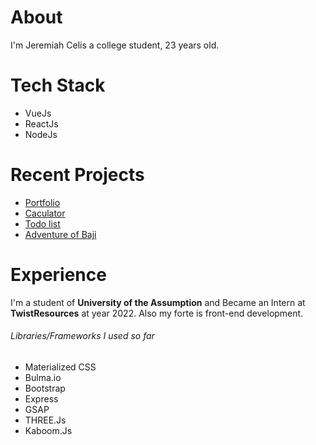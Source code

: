 # About
I'm Jeremiah Celis a college student, 23 years old.
# Tech Stack
<ul>
<li>VueJs</li>
<li>ReactJs</li>
<li>NodeJs</li>
</ul>

# Recent Projects
<ul>
<li><a href="https://portfolio-a3d78.web.app/">Portfolio</a></li>
<li><a href="#">Caculator</a></li>
<li><a href="#">Todo list</a></li>
<li><a href="https://github.com/canlascelis/adventure-of-baji">Adventure of Baji</a></li>
</ul>

# Experience
I'm a student of **University of the Assumption** and Became an Intern at **TwistResources** at year 2022. Also my forte is front-end development.

###### Libraries/Frameworks I used so far
<ul>
<li>Materialized CSS</li>
<li>Bulma.io</li>
<li>Bootstrap</li>
<li>Express</li>
<li>GSAP</li>
<li>THREE.Js</li>
<li>Kaboom.Js</li>
</ul>
